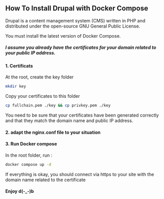 ## How To Install Drupal with Docker Compose
Drupal is a content management system (CMS) written in PHP and distributed under the open-source GNU General Public License. 

You must install the latest version of Docker Compose.

##### I assume you already have the certificates for your domain related to your public IP address.

#### 1. Certificats
At the root, create the key folder
```sh
mkdir key
```
Copy your certificates to this folder
```sh
cp fullchain.pem ./key && cp privkey.pem ./key
```
You need to be sure that your certificates have been generated correctly and that they match the domain name and public IP address.

#### 2. adapt the nginx.conf file to your situation
#### 3. Run Docker compose 
In the root folder, run : 
```sh
docker compose up -d 
```
If everything is okay, you should connect via https to your site with the domain name related to the certificate

#### Enjoy d(-_-)b 
